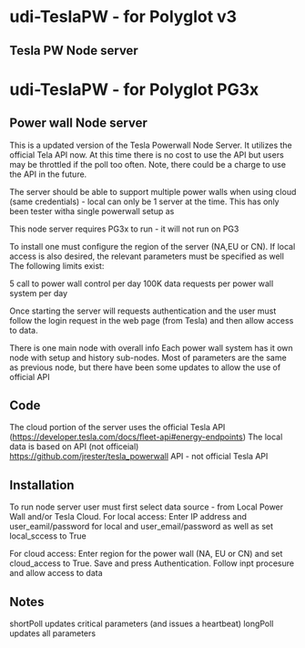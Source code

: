 # udi-TeslaPW  -  for Polyglot v3 

## Tesla PW Node server
# udi-TeslaPW  -  for Polyglot PG3x
## Power wall Node server

This is a updated version of the Tesla Powerwall Node Server.  It utilizes the official Tela API now.  At this time there is no cost to use the API but users may be throttled if the poll too often.  Note, there could be a charge to use the API in the future.

The server should be able to support multiple power walls when using cloud (same credentials) - local can only be 1 server at the time.  This has only been tester witha  single powerwall setup as 

This node server requires PG3x to run - it will not run on PG3

To install one must configure the region of the server (NA,EU or CN).  If local access is also desired, the relevant parameters must be specified as well 
The following limits exist:

5 call to power wall control per day
100K data requests per power wall system per day 

Once starting the server will requests authentication and the user must follow the login request in the web page (from Tesla) and then allow access to data.  

There is one main node with overall info 
Each power wall system has it own node with setup and history sub-nodes.
Most of parameters are the same as previous node, but there have been some updates to allow the use of official API

## Code
The cloud portion of the server uses the official Tesla API (https://developer.tesla.com/docs/fleet-api#energy-endpoints)
The local data is based on API (not officeial) https://github.com/jrester/tesla_powerwall API - not official Tesla API 


## Installation
To run node server user must first select data source - from Local Power Wall and/or Tesla Cloud. 
For local access:
Enter IP address and user_eamil/password for local and user_email/password as well as set local_sccess to True

For cloud access:
Enter region for the power wall (NA, EU or CN) and set cloud_access to True. Save and press Authentication. Follow inpt procesure and allow access to data 

## Notes 

shortPoll updates critical parameters (and issues a heartbeat)
longPoll updates all parameters




